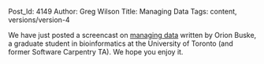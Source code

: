 Post_Id: 4149
Author: Greg Wilson
Title: Managing Data
Tags: content, versions/version-4

<p>We have just posted a screencast on <a href="/4_0/data/mgmt.html">managing data</a> written by Orion Buske, a graduate student in bioinformatics at the University of Toronto (and former Software Carpentry TA).  We hope you enjoy it.</p>
